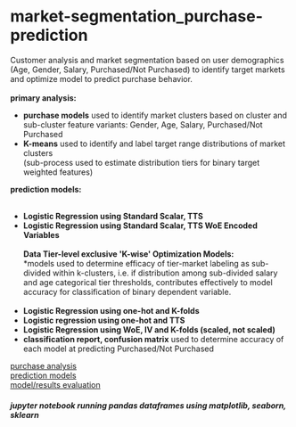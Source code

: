 # market-segmentation_purchase-prediction

Customer analysis and market segmentation based on user demographics (Age, Gender, Salary, Purchased/Not Purchased) to identify target markets and optimize model to predict purchase behavior. 
<br><br>
<b>primary analysis:</b><br>
<ul>
<li><b>purchase models</b> used to identify market clusters based on cluster and sub-cluster feature variants: Gender, Age, Salary, Purchased/Not Purchased<br> </li>
<li><b>K-means</b> used to identify and label target range distributions of market clusters<br> </li> (sub-process used to estimate distribution tiers for binary target weighted features) 
</ul>
<b>prediction models:</b><br><br>
<ul>
<li><b>Logistic Regression using Standard Scalar, TTS</b> 
<li><b>Logistic Regression using Standard Scalar, TTS WoE Encoded Variables</b> </li>
<br>
<b>Data Tier-level exclusive 'K-wise' Optimization Models:</b>
<br>*models used to determine efficacy of tier-market labeling as sub-divided within k-clusters, i.e. if distribution among sub-divided salary and age categorical tier thresholds, contributes effectively to model accuracy for classification of binary dependent variable.<br><br>
<li><b>Logistic Regression using one-hot and K-folds</b></li> 
<li><b>Logistic regression using one-hot and TTS</b> 
<li><b>Logistic Regression using WoE, IV and K-folds (scaled, not scaled)</b> 
<li><b>classification report, confusion matrix</b> used to determine accuracy of each model at predicting Purchased/Not Purchased <br> </li>
</ul>

<a href="https://github.com/cspence001/market-segmentation_purchase-prediction
/blob/main/notebooks/purchase_models.ipynb">purchase analysis</a>
<br>
<a href="https://github.com/cspence001/market-segmentation_purchase-prediction
/blob/main/notebooks/log-regression_k-folds.ipynb">prediction models</a>
<br>
<a href="https://github.com/cspence001/market-segmentation_purchase-prediction/blob/main/Resources/Models_Results.docx">model/results evaluation</a>
<br>
<h5>jupyter notebook running pandas dataframes using matplotlib, seaborn, sklearn</h5>

